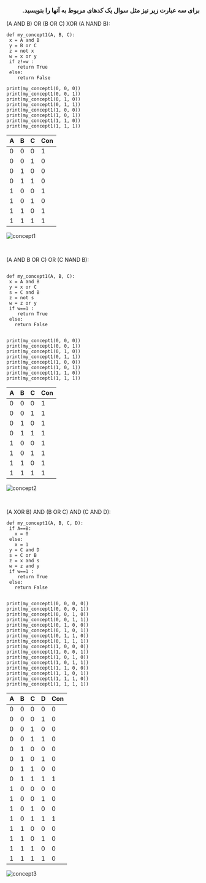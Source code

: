 <div dir="rtl">
  
  ### برای سه عبارت زیر نیز مثل سوال یک کدهای مربوط به آنها را بنویسید.
 </div>
 
 (A AND B) OR (B OR C) XOR (A NAND B):
 ```
 def my_concept1(A, B, C):
  x = A and B
  y = B or C
  z = not x
  w = x or y
  if z!=w :
     return True
  else:
     return False

print(my_concept1(0, 0, 0))
print(my_concept1(0, 0, 1))
print(my_concept1(0, 1, 0))
print(my_concept1(0, 1, 1))
print(my_concept1(1, 0, 0))
print(my_concept1(1, 0, 1))
print(my_concept1(1, 1, 0))
print(my_concept1(1, 1, 1))
 ```
 
| A | B | C | Con |
|---|---|---|-----|
| 0 | 0 | 0 | 1   |
| 0 | 0 | 1 | 0   |
| 0 | 1 | 0 | 0   |
| 0 | 1 | 1 | 0   |
| 1 | 0 | 0 | 1   |
| 1 | 0 | 1 | 0   |
| 1 | 1 | 0 | 1   |
| 1 | 1 | 1 | 1   |

![concept1](https://github.com/semnan-university-ai/machine-learning-class/blob/main/excersiecs/Eveaskari/Exc%20(16)/concept1.JPG)

<br/>

 (A AND B OR C) OR (C NAND B):
 ```
 
 def my_concept1(A, B, C):
  x = A and B
  y = x or C
  s = C and B
  z = not s
  w = z or y
  if w==1 :
     return True
  else:
    return False
  

print(my_concept1(0, 0, 0))
print(my_concept1(0, 0, 1))
print(my_concept1(0, 1, 0))
print(my_concept1(0, 1, 1))
print(my_concept1(1, 0, 0))
print(my_concept1(1, 0, 1))
print(my_concept1(1, 1, 0))
print(my_concept1(1, 1, 1))
```
   
| A | B | C | Con |
|---|---|---|-----|
| 0 | 0 | 0 | 1   |
| 0 | 0 | 1 | 1   |
| 0 | 1 | 0 | 1   |
| 0 | 1 | 1 | 1   |
| 1 | 0 | 0 | 1   |
| 1 | 0 | 1 | 1   |
| 1 | 1 | 0 | 1   |
| 1 | 1 | 1 | 1   |

 
 ![concept2](https://github.com/semnan-university-ai/machine-learning-class/blob/main/excersiecs/Eveaskari/Exc%20(16)/concept2.JPG)
 
 
 <br/>
 
 (A XOR B) AND (B OR C) AND (C AND D):
 ```
 def my_concept1(A, B, C, D):
  if A==B:
    x = 0
  else:
    x = 1
  y = C and D
  s = C or B
  z = x and s
  w = z and y
  if w==1 :
     return True
  else:
    return False
  

print(my_concept1(0, 0, 0, 0))
print(my_concept1(0, 0, 0, 1))
print(my_concept1(0, 0, 1, 0))
print(my_concept1(0, 0, 1, 1))
print(my_concept1(0, 1, 0, 0))
print(my_concept1(0, 1, 0, 1))
print(my_concept1(0, 1, 1, 0))
print(my_concept1(0, 1, 1, 1))
print(my_concept1(1, 0, 0, 0))
print(my_concept1(1, 0, 0, 1))
print(my_concept1(1, 0, 1, 0))
print(my_concept1(1, 0, 1, 1))
print(my_concept1(1, 1, 0, 0))
print(my_concept1(1, 1, 0, 1))
print(my_concept1(1, 1, 1, 0))
print(my_concept1(1, 1, 1, 1))
```
 
| A | B | C | D | Con |
|---|---|---|---|-----|
| 0 | 0 | 0 | 0 | 0   |
| 0 | 0 | 0 | 1 | 0   |
| 0 | 0 | 1 | 0 | 0   |
| 0 | 0 | 1 | 1 | 0   |
| 0 | 1 | 0 | 0 | 0   |
| 0 | 1 | 0 | 1 | 0   |
| 0 | 1 | 1 | 0 | 0   |
| 0 | 1 | 1 | 1 | 1   |
| 1 | 0 | 0 | 0 | 0   |
| 1 | 0 | 0 | 1 | 0   |
| 1 | 0 | 1 | 0 | 0   |
| 1 | 0 | 1 | 1 | 1   |
| 1 | 1 | 0 | 0 | 0   |
| 1 | 1 | 0 | 1 | 0   |
| 1 | 1 | 1 | 0 | 0   |
| 1 | 1 | 1 | 1 | 0   |

 
 ![concept3](https://github.com/semnan-university-ai/machine-learning-class/blob/main/excersiecs/Eveaskari/Exc%20(16)/concept3.JPG)
 
 
 <br/>
<br/>
